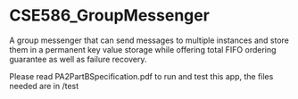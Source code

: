 # CSE586_GroupMessenger
A group messenger that can send messages to multiple instances and store them in a permanent key ­value storage while offering total FIFO ordering guarantee as well as failure recovery.

Please read PA2PartBSpecification.pdf to run and test this app, the files needed are in /test
